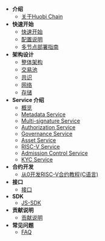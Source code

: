 - **介绍**
	- [关于Huobi Chain](/intro.md)
- **快速开始**
	- [快速开始](/getting_started.md)
	- [配置说明](/config.md)
	- [多节点部署指南](/multi_node_deploy.md)
- **架构设计**
	- [整体架构](/arch.md)
	- [交易池](/transaction_pool.md)
	- [共识](/overlord.md)
	- [网络](/network.md)
	- [存储](/storage.md)
- **Service 介绍**
	- [概览](/service_overview.md)
	- [Metadata Service](/metadata_service.md)
	- [Multi-signature Service](/multi_signature_service.md)
	- [Authorization Service](/authorization_service.md)
	- [Governance Service](/governance_service.md)
	- [Asset Service](/asset_service.md)
	- [RISC-V Service](/riscv_service.md)
	- [Admission Control Service](/admission_control_service.md)
	- [KYC Service](/kyc_service.md)
- **合约开发**
	- [从0开发RISC-V合约教程(C语言)](/contract_demo.md)
- **接口**
	- [接口](/graphql_api.md)
- **SDK**
	- [JS-SDK](/js_sdk.md)
- **贡献说明**
	- [贡献说明](/contribute.md)
- **常见问题**
	- [FAQ](/faq.md)
